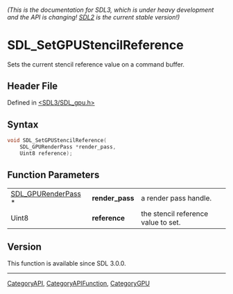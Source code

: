 ###### (This is the documentation for SDL3, which is under heavy development and the API is changing! [SDL2](https://wiki.libsdl.org/SDL2/) is the current stable version!)
# SDL_SetGPUStencilReference

Sets the current stencil reference value on a command buffer.

## Header File

Defined in [<SDL3/SDL_gpu.h>](https://github.com/libsdl-org/SDL/blob/main/include/SDL3/SDL_gpu.h)

## Syntax

```c
void SDL_SetGPUStencilReference(
    SDL_GPURenderPass *render_pass,
    Uint8 reference);
```

## Function Parameters

|                                          |                 |                                     |
| ---------------------------------------- | --------------- | ----------------------------------- |
| [SDL_GPURenderPass](SDL_GPURenderPass) * | **render_pass** | a render pass handle.               |
| Uint8                                    | **reference**   | the stencil reference value to set. |

## Version

This function is available since SDL 3.0.0.

----
[CategoryAPI](CategoryAPI), [CategoryAPIFunction](CategoryAPIFunction), [CategoryGPU](CategoryGPU)

